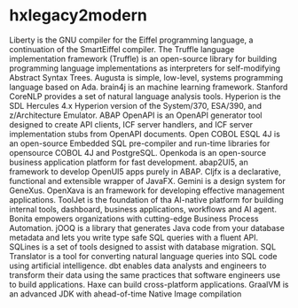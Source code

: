 # hxlegacy2modern

Liberty is the GNU compiler for the Eiffel programming language, a continuation of the SmartEiffel compiler. The Truffle language implementation framework (Truffle) is an open-source library for building programming language implementations as interpreters for self-modifying Abstract Syntax Trees. Augusta is simple, low-level, systems programming language based on Ada. brain4j is an machine learning framework. Stanford CoreNLP provides a set of natural language analysis tools. Hyperion is the SDL Hercules 4.x Hyperion version of the System/370, ESA/390, and z/Architecture Emulator. ABAP OpenAPI is an OpenAPI generator tool designed to create API clients, ICF server handlers, and ICF server implementation stubs from OpenAPI documents. Open COBOL ESQL 4J is an open-source Embedded SQL pre-compiler and run-time libraries for opensource COBOL 4J and PostgreSQL. Openkoda is an open-source business application platform for fast development. abap2UI5, an framework to develop OpenUI5 apps purely in ABAP. Cljfx is a declarative, functional and extensible wrapper of JavaFX. Gemini is a design system for GeneXus. OpenXava is an framework for developing effective management applications. ToolJet is the foundation of tha AI-native platform for building internal tools, dashboard, business applications, workflows and AI agent. Bonita empowers organizations with cutting-edge Business Process Automation. jOOQ is a library that generates Java code from your database metadata and lets you write type safe SQL queries with a fluent API. SQLines is a set of tools designed to assist with database migration. SQL Translator is a tool for converting natural language queries into SQL code using artificial intelligence. dbt enables data analysts and engineers to transform their data using the same practices that software engineers use to build applications. Haxe can build cross-platform applications. GraalVM is an advanced JDK with ahead-of-time Native Image compilation